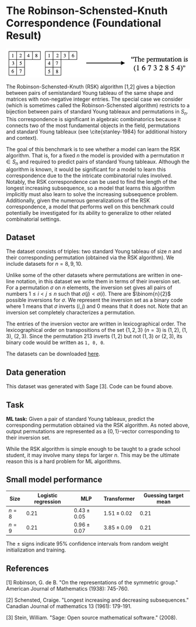 # The Robinson-Schensted-Knuth Correspondence (Foundational Result)

![RSK task graphic](fig-rsk.png)

The Robinson-Schensted-Knuth (RSK) algorithm \[1,2\] gives a bijection between pairs of semistandard Young tableau of the same shape and matrices with non-negative integer entries. The special case we consider (which is sometimes called the Robinson-Schensted algorithm) restricts to a bijection between pairs of standard Young tableaux and permutations in $S_n$. This correspondence is significant in algebraic combinatorics because it connects two of the most fundamental objects in the field, permutations and standard Young tableaux (see \cite{stanley-1984} for additional history and context). 

The goal of this benchmark is to see whether a model can learn the RSK algorithm. That is, for a fixed $n$ the model is provided with a permutation $\pi \in S_n$ and required to predict pairs of standard Young tableaux. Although the algorithm is known, it would be significant for a model to learn this correspondence due to the the intricate combinatorial rules involved. Notably, the RSK correspondence can be used to find the length of the longest increasing subsequence, so a model that learns this algorithm implicitly must also learn to solve the increasing subsequence problem. Additionally, given the numerous generalizations of the RSK correspondence, a model that performs well on this benchmark could potentially be investigated for its ability to generalize to other related combinatorial settings. 

## Dataset 

The dataset consists of triples: two standard Young tableau of size $n$ and their corresponding permutation (obtained via the RSK algorithm). We include datasets for $n = 8,9,10$. 

Unlike some of the other datasets where permutations are written in one-line notation, in this dataset we write them in terms of their inversion set. For a permutation $\sigma$ on $n$ elements, the inversion set gives all pairs of numbers $1 \leq i < j \leq n$ such that $\sigma(j) < \sigma(i)$. There are $\binom{n}{2}$ possible inversions for $\sigma$. We represent the inversion set as a binary code where $1$ means that $\sigma$ inverts $(i, j)$ and $0$ means that it does not. Note that an inversion set completely characterizes a permutation.

The entries of the inversion vector are written in lexicographical order. The lexicographical order on transpositions of the set $\{1, 2, 3\}$ ($n=3$) is $(1,2)$, $(1,3)$, $(2,3)$. Since the permutation $213$ inverts $(1, 2)$ but not $(1, 3)$ or $(2, 3)$, its binary code would be written as ``1, 0, 0``.

The datasets can be downloaded [here](https://drive.google.com/file/d/1CfuxD_XgTefbEduxJnXgXoUOt-GY-smq/view?usp=sharing). 

## Data generation

This dataset was generated with Sage \[3\]. Code can be found above.

## Task

**ML task:** Given a pair of standard Young tableaux, predict the corresponding permutation obtained via the RSK algorithm. As noted above, output permutations are represented as a $\{0,1\}$-vector corresponding to their inversion set.

While the RSK algorithm is simple enough to be taught to a grade school student, it may involve many steps for larger $n$. This may be the ultimate reason this is a hard problem for ML algorithms.

## Small model performance

| Size | Logistic regression | MLP | Transformer | Guessing target mean | 
|----------|----------|-----------|------------|------------|
| $n= 8$ | $0.21$ | $0.43 \pm 0.05$ | $1.51 \pm 0.02$| $0.21$ |
| $n= 9$ | $0.21$ | $0.96 \pm 0.07$ | $3.85 \pm 0.09$| $0.21$ |

The $\pm$ signs indicate 95% confidence intervals from random weight initialization and training.

## References

\[1\] Robinson, G. de B. "On the representations of the symmetric group." American Journal of Mathematics (1938): 745-760.

\[2\] Schensted, Craige. "Longest increasing and decreasing subsequences." Canadian Journal of mathematics 13 (1961): 179-191.

\[3\] Stein, William. "Sage: Open source mathematical software." (2008).
